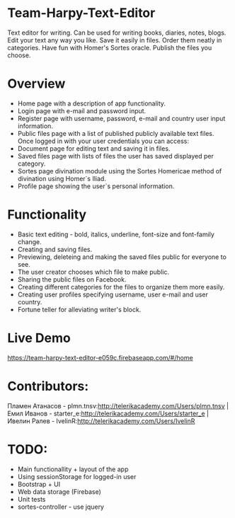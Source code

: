 # Team-Harpy-Text-Editor
Text editor for writing. Can be used for writing books, diaries, notes, blogs.
Edit your text any way you like. Save it easily in files. Order them neatly in categories. Have fun with Homer's Sortes oracle. Publish the files you choose.

# Overview
- Home page with a description of app functionality.
- Login page with e-mail and password input.
- Register page with username, password, e-mail and country user input information.
- Public files page with a list of published publicly available text files.
Once logged in with your user credentials you can access:
- Document page for editing text and saving it in files.
- Saved files page with lists of files the user has saved displayed per category.
- Sortes page divination module using the Sortes Homericae method of divination using Homer`s Iliad.
- Profile page showing the user`s personal information.

# Functionality
- Basic text editing - bold, italics, underline, font-size and font-family change.
- Creating and saving files.
- Previewing, deleteing and making the saved files public for everyone to see.
- The user creator chooses which file to make public.
- Sharing the public files on Facebook.
- Creating different categories for the files to organize them more easily.
- Creating user profiles specifying username, user e-mail and user country.
- Fortune teller for alleviating writer's block.

# Live Demo
https://team-harpy-text-editor-e059c.firebaseapp.com/#/home

# Contributors:
Пламен Атанасов - plmn.tnsv:http://telerikacademy.com/Users/plmn.tnsv | Емил Иванов - starter_e:http://telerikacademy.com/Users/starter_e | Ивелин Ралев - IvelinR:http://telerikacademy.com/Users/IvelinR

# TODO:
- Main functionallity + layout of the app
- Using sessionStorage for logged-in user
- Bootstrap + UI
- Web data storage (Firebase)
- Unit tests
- sortes-controller - use jquery
